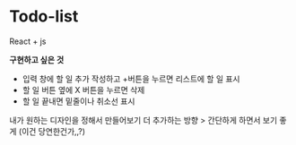 # Todo-list

React + js

**구현하고 싶은 것**

* 입력 창에 할 일 추가 작성하고 +버튼을 누르면 리스트에 할 일 표시
* 할 일 버튼 옆에 X 버튼을 누르면 삭제
* 할 일 끝내면 밑줄이나 취소선 표시

내가 원하는 디자인을 정해서 만들어보기
더 추가하는 방향 > 간단하게 하면서 보기 좋게 (이건 당연한건가,,?)
